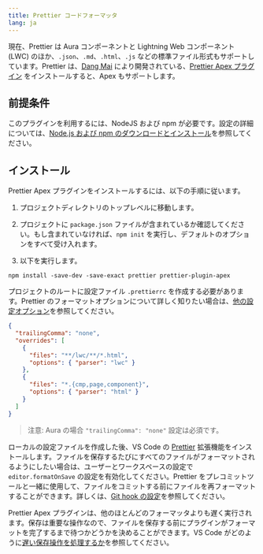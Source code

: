 ```yaml
---
title: Prettier コードフォーマッタ
lang: ja
---
```


現在、Prettier は Aura コンポーネントと Lightning Web コンポーネント \(LWC\) のほか、`.json`、`.md`、`.html`、`.js` などの標準ファイル形式もサポートしています。Prettier は、[Dang Mai](https://github.com/dangmai) により開発されている、[Prettier Apex プラグイン](https://github.com/dangmai/prettier-plugin-apex) をインストールすると、Apex もサポートします。

## 前提条件

このプラグインを利用するには、NodeJS および npm が必要です。設定の詳細については、[Node.js および npm のダウンロードとインストール](https://docs.npmjs.com/downloading-and-installing-node-js-and-npm)を参照してください。

## インストール

Prettier Apex プラグインをインストールするには、以下の手順に従います。

1. プロジェクトディレクトリのトップレベルに移動します。

2. プロジェクトに `package.json` ファイルが含まれているか確認してください。もし含まれていなければ、`npm init` を実行し、デフォルトのオプションをすべて受け入れます。

3. 以下を実行します。

`npm install -save-dev -save-exact prettier prettier-plugin-apex`

プロジェクトのルートに設定ファイル `.prettierrc` を作成する必要があります。Prettier のフォーマットオプションについて詳しく知りたい場合は、[他の設定オプション](https://prettier.io/docs/en/options.html)を参照してください。

```json
{
  "trailingComma": "none",
  "overrides": [
    {
      "files": "**/lwc/**/*.html",
      "options": { "parser": "lwc" }
    },
    {
      "files": "*.{cmp,page,component}",
      "options": { "parser": "html" }
    }
  ]
}
```

> 注意: Aura の場合 `"trailingComma": "none"` 設定は必須です。

ローカルの設定ファイルを作成した後、VS Code の [Prettier](https://marketplace.visualstudio.com/items?itemName=esbenp.prettier-vscode) 拡張機能をインストールします。ファイルを保存するたびにすべてのファイルがフォーマットされるようにしたい場合は、ユーザーとワークスペースの設定で `editor.formatOnSave` の設定を有効化してください。Prettier をプレコミットツールと一緒に使用して、ファイルをコミットする前にファイルを再フォーマットすることができます。詳しくは、[Git hook の設定](https://prettier.io/docs/en/precommit.html)を参照してください。

Prettier Apex プラグインは、他のほとんどのフォーマッタよりも遅く実行されます。保存は重要な操作なので、ファイルを保存する前にプラグインがフォーマットを完了するまで待つかどうかを決めることができます。VS Code がどのように[遅い保存操作を処理するか](https://code.visualstudio.com/updates/v1_42#_handling-slow-save-operations)を参照してください。
